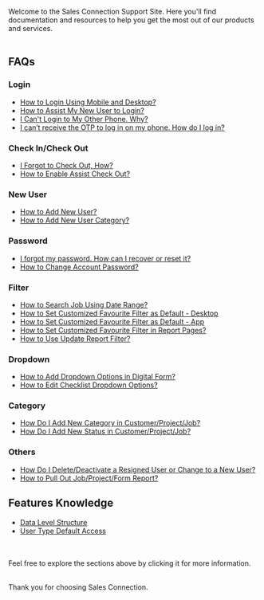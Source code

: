 Welcome to the Sales Connection Support Site. Here you'll find documentation and resources to help you get the most out of our products and services.<br><br>

## FAQs
### Login
- [How to Login Using Mobile and Desktop?](Login.md)
- [How to Assist My New User to Login?](New_User_Login.md)
- [I Can't Login to My Other Phone. Why?](IMEI.md)
- [I can’t receive the OTP to log in on my phone. How do I log in?](Not_Receiving_OTP.md)


### Check In/Check Out
- [I Forgot to Check Out, How?](Assist_Check_Out.md)
- [How to Enable Assist Check Out?](Enable_Assist_Check_Out.md)


### New User
- [How to Add New User?](Add_New_User.md)
- [How to Add New User Category?](Add_New_User_Category.md)


### Password 
- [I forgot my password. How can I recover or reset it?](Forgot_Password.md)
- [How to Change Account Password?](Change_Account_Password.md)


### Filter
- [How to Search Job Using Date Range?](Job_Filter_by_Date_Range.md)
- [How to Set Customized Favourite Filter as Default - Desktop ](Default_Favourite_Filter.md)
- [How to Set Customized Favourite Filter as Default - App ](Default_Favourite_Filter_App.md)
- [How to Set Customized Favourite Filter in Report Pages?](Customize_Filter_in_Report_Pages.md)
- [How to Use Update Report Filter?](Job_Update_Report_Filter.md)


### Dropdown
- [How to Add Dropdown Options in Digital Form?](Add_Dropdown_Options.md)
- [How to Edit Checklist Dropdown Options?](Edit_Checklist_Dropdown_Options.md)


### Category
- [How Do I Add New Category in Customer/Project/Job?](Add_New_Category_in_Customer_Project_Job.md)
- [How Do I Add New Status in Customer/Project/Job?](Add_New_Status_in_Customer_Project_Job.md)


### Others
- [How Do I Delete/Deactivate a Resigned User or Change to a New User?](Delete,_Deactivate_or_Change_User.md)
- [How to Pull Out Job/Project/Form Report?](Export_Report.md)


## Features Knowledge 
- [Data Level Structure](Data_Level_Structure.md)
- [User Type Default Access](User_Types_Default_Access.md)


<br><br>
Feel free to explore the sections above by clicking it for more information.<br><br>

Thank you for choosing Sales Connection.
